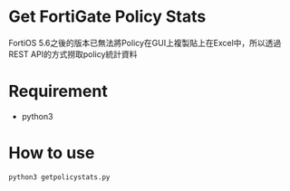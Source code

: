 # Get FortiGate Policy Stats

FortiOS 5.6之後的版本已無法將Policy在GUI上複製貼上在Excel中，所以透過REST API的方式撈取policy統計資料

# Requirement

* python3

# How to use

```python
python3 getpolicystats.py
```